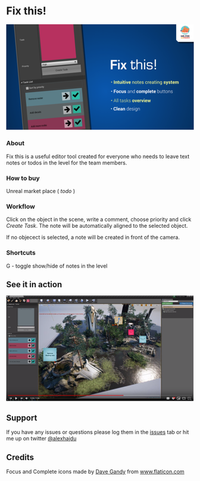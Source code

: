 # Fix this!

![fixthis](/Resources/ft2.png)

### About 

Fix this is a useful editor tool created for everyone who needs to leave text notes or todos in the level for the team members.

### How to buy

Unreal market place ( *todo* )

### Workflow

Click on the object in the scene, write a comment, choose priority and click *Create Task*. The note will be automatically aligned to the selected object. 

If no objecect is selected, a note will be created in front of the camera.

### Shortcuts
G - toggle show/hide of notes in the level

## See it in action
[![youtube tutorial](/Resources/ft_youtube.png)](https://youtu.be/5OI5-ibnpgU 
"YouTube")

## Support

If you have any issues or questions please log them in the [issues](https://github.com/alexhajdu/fix_this/issues) tab or hit me up on twitter [@alexhajdu](https://twitter.com/alexhajdu)

## Credits
Focus and Complete icons made by [Dave Gandy](https://www.flaticon.com/authors/dave-gandy) from www.flaticon.com 


